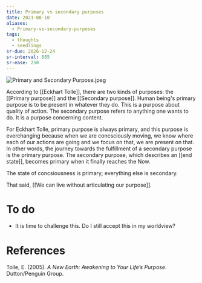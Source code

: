 ```yaml
---
title: Primary vs secondary purposes
date: 2021-08-10
aliases:
  - Primary-vs-secondary-purposes
tags:
  - thoughts
  - seedlings
sr-due: 2026-12-24
sr-interval: 885
sr-ease: 250
---
```

![Primary and Secondary Purpose.jpeg](https://res.craft.do/user/full/63534923-d6b9-bddc-93d1-c854ccf112a8/doc/D127DE8F-29B8-4846-B2C7-66CEEFA572BF/454AB039-57F0-47F4-9F18-9EAC32D1AF55_2/Primary%20and%20Secondary%20Purpose.jpeg)

According to [[Eckhart Tolle]], there are two kinds of purposes: the [[Primary purpose]] and the [[Secondary purpose]]. Human being's primary purpose is to be present in whatever they do. This is a purpose about quality of action. The secondary purpose refers to anything one wants to do. It is a purpose concerning content.

For Eckhart Tolle, primary purpose is always primary, and this purpose is everchanging because when we are concsciously moving, we know where each of our actions are going and we focus on that, we are present on that. In other words, the journey towards the fulfillment of a secondary purpose is the primary purpose. The secondary purpose, which describes an [[end state]], becomes primary when it finally reaches the Now.

The state of concsiousness is primary; everything else is secondary.

That said, [[We can live without articulating our purpose]].

# To do

- It is time to challenge this. Do I still accept this in my worldview?

# References

Tolle, E. (2005). *A New Earth: Awakening to Your Life’s Purpose*. Dutton/Penguin Group.
